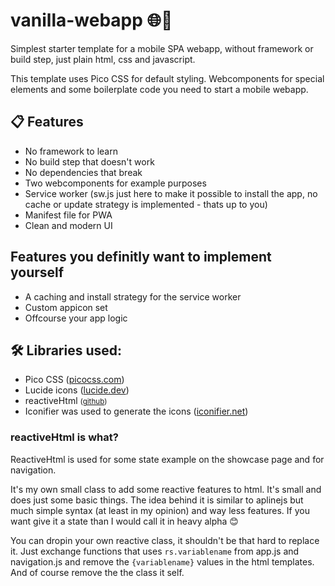 # vanilla-webapp 🌐📱

Simplest starter template for a mobile SPA webapp, without framework or build step, just plain html, css and javascript.

This template uses Pico CSS for default styling. Webcomponents for special elements and some boilerplate code you need to start a mobile webapp.

## 📋 Features
- No framework to learn
- No build step that doesn't work
- No dependencies that break
- Two webcomponents for example purposes
- Service worker (sw.js just here to make it possible to install the app, no cache or update strategy is implemented - thats up to you)
- Manifest file for PWA
- Clean and modern UI

## Features you definitly want to implement yourself 
- A caching and install strategy for the service worker
- Custom appicon set
- Offcourse your app logic

## 🛠️ Libraries used:
- Pico CSS (<a href="https://picocss.com/">picocss.com</a>)
- Lucide icons (<a href="https://lucide.dev/">lucide.dev</a>)
- reactiveHtml <small>(<a href="https://github.com/mike-tuxedo/reactiveHtml">github</a>)</small>
- Iconifier was used to generate the icons (<a href="https://iconifier.net/">iconifier.net</a>)


### reactiveHtml is what?
ReactiveHtml is used for some state example on the showcase page and for navigation.

It's my own small class to add some reactive features to html. It's small and does just some basic things. The idea behind it is similar to aplinejs but much simple syntax (at least in my opinion) and way less features. If you want give it a state than I would call it in heavy alpha 😊

You can dropin your own reactive class, it shouldn't be that hard to replace it. Just exchange functions that uses `rs.variablename` from app.js and navigation.js and remove the `{variablename}` values in the html templates. And of course remove the the class it self.